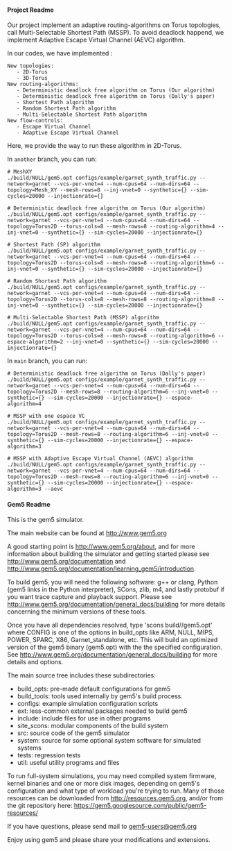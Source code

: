 #### Project Readme

Our project implement an adaptive routing-algorithms on Torus topologies, call Multi-Selectable Shortest Path (MSSP). To avoid deadlock happend, we implement Adaptive Escape Virtual Channel (AEVC) algorithm.

In our codes, we have implemented :
```
New topologies:
   - 2D-Torus
   - 3D-Torus
New routing-algorithms:
   - Deterministic deadlock free algorithm on Torus (Our algorithm)
   - Deterministic deadlock free algorithm on Torus (Dally's paper)
   - Shortest Path algorithm
   - Random Shortest Path algorithm
   - Multi-Selectable Shortest Path algorithm
New flow-controls:
   - Escape Virtual Channel
   - Adaptive Escape Virtual Channel 
```

Here, we provide the way to run these algorithm in 2D-Torus.

In `another` branch, you can run: 

```
# MeshXY
./build/NULL/gem5.opt configs/example/garnet_synth_traffic.py --network=garnet --vcs-per-vnet=4 --num-cpus=64 --num-dirs=64 --topology=Mesh_XY --mesh-rows=8 --inj-vnet=0 --synthetic={} --sim-cycles=20000 --injectionrate={}

# Deterministic deadlock free algorithm on Torus (Our algorithm)
./build/NULL/gem5.opt configs/example/garnet_synth_traffic.py --network=garnet --vcs-per-vnet=4 --num-cpus=64 --num-dirs=64 --topology=Torus2D --torus-cols=8 --mesh-rows=8 --routing-algorithm=4 --inj-vnet=0 --synthetic={} --sim-cycles=20000 --injectionrate={}

# Shortest Path (SP) algorithm
./build/NULL/gem5.opt configs/example/garnet_synth_traffic.py --network=garnet --vcs-per-vnet=4 --num-cpus=64 --num-dirs=64 --topology=Torus2D --torus-cols=8 --mesh-rows=8 --routing-algorithm=6 --inj-vnet=0 --synthetic={} --sim-cycles=20000 --injectionrate={}

# Random Shortest Path algorithm
./build/NULL/gem5.opt configs/example/garnet_synth_traffic.py --network=garnet --vcs-per-vnet=4 --num-cpus=64 --num-dirs=64 --topology=Torus2D --torus-cols=8 --mesh-rows=8 --routing-algorithm=8 --inj-vnet=0 --synthetic={} --sim-cycles=20000 --injectionrate={}

# Multi-Selectable Shortest Path (MSSP) algorithm
./build/NULL/gem5.opt configs/example/garnet_synth_traffic.py --network=garnet --vcs-per-vnet=4 --num-cpus=64 --num-dirs=64 --topology=Torus2D --torus-cols=8 --mesh-rows=8 --routing-algorithm=6 --espace-algorithm=2 --inj-vnet=0 --synthetic={} --sim-cycles=20000 --injectionrate={}
```

In `main` branch, you can run:
```
# Deterministic deadlock free algorithm on Torus (Dally's paper)
./build/NULL/gem5.opt configs/example/garnet_synth_traffic.py --network=garnet --vcs-per-vnet=4 --num-cpus=64 --num-dirs=64 --topology=Torus2D --mesh-rows=8 --routing-algorithm=6 --inj-vnet=0 --synthetic={} --sim-cycles=20000 --injectionrate={} --espace-algorithm=4

# MSSP with one espace VC
./build/NULL/gem5.opt configs/example/garnet_synth_traffic.py --network=garnet --vcs-per-vnet=4 --num-cpus=64 --num-dirs=64 --topology=Torus2D --mesh-rows=8 --routing-algorithm=6 --inj-vnet=0 --synthetic={} --sim-cycles=20000 --injectionrate={} --espace-algorithm=3

# MSSP with Adaptive Escape Virtual Channel (AEVC) algorithm
./build/NULL/gem5.opt configs/example/garnet_synth_traffic.py --network=garnet --vcs-per-vnet=4 --num-cpus=64 --num-dirs=64 --topology=Torus2D --mesh-rows=8 --routing-algorithm=6 --inj-vnet=0 --synthetic={} --sim-cycles=20000 --injectionrate={} --espace-algorithm=3 --aevc
```

#### Gem5 Readme

This is the gem5 simulator.

The main website can be found at http://www.gem5.org

A good starting point is http://www.gem5.org/about, and for
more information about building the simulator and getting started
please see http://www.gem5.org/documentation and
http://www.gem5.org/documentation/learning_gem5/introduction.

To build gem5, you will need the following software: g++ or clang,
Python (gem5 links in the Python interpreter), SCons, zlib, m4, and lastly
protobuf if you want trace capture and playback support. Please see
http://www.gem5.org/documentation/general_docs/building for more details
concerning the minimum versions of these tools.

Once you have all dependencies resolved, type 'scons
build/<CONFIG>/gem5.opt' where CONFIG is one of the options in build_opts like
ARM, NULL, MIPS, POWER, SPARC, X86, Garnet_standalone, etc. This will build an
optimized version of the gem5 binary (gem5.opt) with the the specified
configuration. See http://www.gem5.org/documentation/general_docs/building for
more details and options.

The main source tree includes these subdirectories:
   - build_opts: pre-made default configurations for gem5
   - build_tools: tools used internally by gem5's build process.
   - configs: example simulation configuration scripts
   - ext: less-common external packages needed to build gem5
   - include: include files for use in other programs
   - site_scons: modular components of the build system
   - src: source code of the gem5 simulator
   - system: source for some optional system software for simulated systems
   - tests: regression tests
   - util: useful utility programs and files

To run full-system simulations, you may need compiled system firmware, kernel
binaries and one or more disk images, depending on gem5's configuration and
what type of workload you're trying to run. Many of those resources can be
downloaded from http://resources.gem5.org, and/or from the git repository here:
https://gem5.googlesource.com/public/gem5-resources/

If you have questions, please send mail to gem5-users@gem5.org

Enjoy using gem5 and please share your modifications and extensions.
